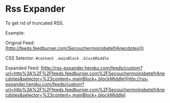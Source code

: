 # Rss Expander

To get rid of truncated RSS.

Example:
    
Original Feed: [http://feeds.feedburner.com/SecouchermoinsbetefrAnecdotes]()

CSS Selector: `#content .mainBlock .blockMiddle`

Expanded Feed: [http://rss-expander.heroku.com/feeds/custom?url=http%3A%2F%2Ffeeds.feedburner.com%2FSecouchermoinsbetefrAnecdotes&selector=%23content+.mainBlock+.blockMiddle](http://rss-expander.heroku.com/feeds/custom?url=http%3A%2F%2Ffeeds.feedburner.com%2FSecouchermoinsbetefrAnecdotes&selector=%23content+.mainBlock+.blockMiddle)